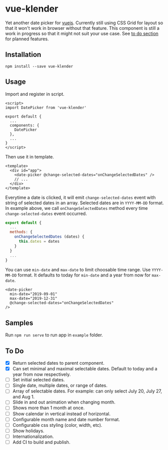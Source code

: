 # vue-klender

Yet another date picker for [vuejs](https://vuejs.org). Currently still using
CSS Grid for layout so that it won't work in browser without
that feature. This component is still a work in progress so that it might not
suit your use case. See [to do section](#to-do) for planned features.

## Installation

```
npm install --save vue-klender
```

## Usage

Import and register in script.

```vue
<script>
import DatePicker from 'vue-klender'

export default {
  ...
  components: {
    DatePicker
  },
  ...
}
</script>
```

Then use it in template.

```vue
<template>
  <div id="app">
    <date-picker @change-selected-dates="onChangeSelectedDates" />
    // ...
  </div>
</template>
```

Everytime a date is clicked, it will emit `change-selected-dates` event
with string of selected dates in an array. Selected dates are in `YYYY-MM-DD`
format. In example above, we call `onChangeSelectedDates` method every time
`change-selected-dates` event occurred.

```javascript
export default {
  ...
  methods: {
    onChangeSelectedDates (dates) {
      this.dates = dates
    }
  }
  ...
}
```

You can use `min-date` and `max-date` to limit choosable time range. Use `YYYY-MM-DD`
format. It defaults to today for `min-date` and a year from now for `max-date`.

```vue
<date-picker
  min-date="2019-09-01"
  max-date="2019-12-31"
  @change-selected-dates="onChangeSelectedDates"
/>
```

## Samples

Run `npm run serve` to run app in `example` folder.

## To Do

- [x] Return selected dates to parent component.
- [x] Can set minimal and maximal selectable dates. Default to today and a year from now respectively.
- [ ] Set initial selected dates.
- [ ] Single date, multiple dates, or range of dates.
- [ ] Array of selectable dates. For example: can only select July 20, July 27, and Aug 1.
- [ ] Slide in and out animation when changing month.
- [ ] Shows more than 1 month at once.
- [ ] Show calendar in vertical instead of horizontal.
- [ ] Configurable month name and date number format.
- [ ] Configurable css styling (color, width, etc).
- [ ] Show holidays.
- [ ] Internationalization.
- [ ] Add CI to build and publish.
